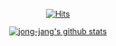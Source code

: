 <div align=center>

[![Hits](https://hits.seeyoufarm.com/api/count/incr/badge.svg?url=https%3A%2F%2Fgithub.com%2Fzzsza)](https://hits.seeyoufarm.com) 

</div>


<div align=center>

 [![jong-jang's github stats](https://github-readme-stats.vercel.app/api?jong-jang=jong-jang)](https://github.com/anuraghazra/github-readme-stats)
